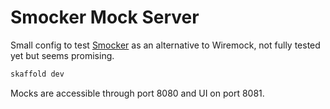 # Smocker Mock Server

Small config to test [Smocker](https://github.com/Thiht/smocker) as an alternative to Wiremock, not fully tested yet but seems promising.

```sh
skaffold dev
```

Mocks are accessible through port 8080 and UI on port 8081.